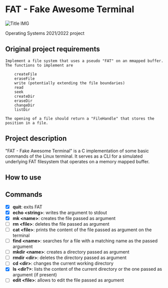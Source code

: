 # FAT - Fake Awesome Terminal

<img src="./img/title.gif" alt="Title IMG"/>

Operating Systems 2021/2022 project

## Original project requirements

```
Implement a file system that uses a pseudo "FAT" on an mmapped buffer.
The functions to implement are

    createFile
    eraseFile
    write (potentially extending the file boundaries)
    read
    seek
    createDir
    eraseDir
    changeDir
    listDir
 
The opening of a file should return a "FileHandle" that stores the position in a file.
```

## Project description

"FAT - Fake Awesome Terminal" is a C implementation of some basic commands of the Linux terminal.
It serves as a CLI for a simulated underlying FAT filesystem that operates on a memory mapped buffer.

## How to use

## Commands

- [x] **quit**: exits FAT
- [x] **echo \<string\>**: writes the argument to stdout
- [x] **mk \<name\>**: creates the file passed as argument
- [ ] **rm \<file\>**: deletes the file passed as argument
- [ ] **cat \<file\>**: prints the content of the file passed as argument on the terminal
- [ ] **find \<name\>**: searches for a file with a matching name as the passed argument
- [ ] **mkdir \<name\>**: creates a directory passed as argument
- [ ] **rmdir \<dir\>**: deletes the directory passed as argument
- [ ] **cd \<dir\>**: changes the current working directory
- [x] **ls \<dir?\>**: lists the content of the current directory or the one passed as argument (if present) 
- [ ] **edit \<file\>**: allows to edit the file passed as argument
